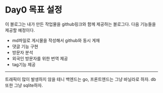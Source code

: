 # Day0 목표 설정
이 블로그는 내가 만든 작업물을 github링크와 함께 제공하는 블로그다. 다음 기능들을 제공할 예정이다.
* md파일로 게시물을 작성해서 github와 동시 게재
* 댓글 기능 구현
* 방문자 분석
* 외국인 방문자를 위한 번역 제공
* tag기능 제공

----

트래픽이 많이 발생하지 않을 테니
백엔드는 go, 프론트엔드는 그냥 바닐라로 하자.
db또한 그냥 sqlite하자.